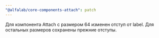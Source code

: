 ```yaml
---
"@alfalab/core-components-attach": patch
---
```


Для компонента Attach с размером 64 изменен отступ от label. Для остальных размеров сохранены прежние отступы.
